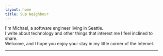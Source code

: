 ```yaml
---
layout: home
title: Sup Neighbour
---
```


I'm Michael, a software engineer living in Seattle.\
I write about technology and other things that interest me I feel inclined to share.\
Welcome, and I hope you enjoy your stay in my little corner of the Internet.

<hr>
